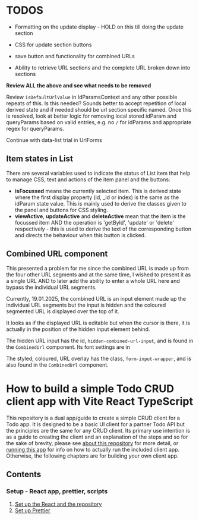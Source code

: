 # TODOS

- Formatting on the update display - HOLD on this till doing the update section

- CSS for update section buttons

- save button and functionality for combined URLs

- Ability to retrieve URL sections and the complete URL broken down into sections

**Review ALL the above and see what needs to be removed**

Review `isDefaultUrlValue` in IdParamsContext and any other possible repeats of this. Is this needed? Sounds better to accept repetition of local derived state and if needed should be url section specific named.
Once this is resolved, look at better logic for removing local stored idParam and queryParams based on valid entries, e.g. no `/` for idParams and appropriate regex for queryParams.

Continue with data-list trial in UrlForms

## Item states in List

There are several variables used to indicate the status of List item that help to manage CSS, text and actions of the item panel and the buttons:

- **isFocussed** means the currently selected item. This is derived state where the first display property (id, \_id or index) is the same as the idParam state value. This is mainly used to derive the classes given to the panel and buttons for CSS styling.
- **viewActive**, **updateActive** and **deleteActive** mean that the item is the focussed item AND the operation is 'getById', 'update' or 'delete' respectively - this is used to derive the text of the corresponding button and directs the behaviour when this button is clicked.




## Combined URL component

This presented a problem for me since the combined URL is made up from the four other URL segments and at the same time, I wished to present it as a single URL AND to later add the ability to enter a whole URL here and bypass the individual URL segments.

Currently, 19.01.2025, the combined URL is an input element made up the individual URL segments but the input is hidden and the coloured segmented URL is displayed over the top of it.

It looks as if the displayed URL is editable but when the cursor is there, it is actually in the position of the hidden input element behind.

The hidden URL input has the id, `hidden-combined-url-input`, and is found in the `CombinedUrl` component. Its font settings are in

The styled, coloured, URL overlay has the class, `form-input-wrapper`, and is also found in the `CombinedUrl` component.

# How to build a simple Todo CRUD client app with Vite React TypeScript

This repository is a dual app/guide to create a simple CRUD client for a Todo app. It is designed to be a basic UI client for a partner Todo API but the principles are the same for any CRUD client. Its primary use intention is as a guide to creating the client and an explanation of the steps and so for the sake of brevity, please see [about this repository](howTo/7c_misc_aboutThisRepo.md) for more detail, or [running this app]() for info on how to actually run the included client app. Otherwise, the following chapters are for building your own client app.

## Contents

### Setup - React app, prettier, scripts

1. [Set up the React and the repository](howTo/1a_setUp_createReactProject.md)
2. [Set up Prettier](howTo/1b_setUp_prettier.md)
